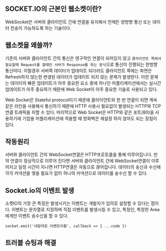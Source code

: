 ## SOCKET.IO의 근본인 웹소켓이란?
WebSocket은 서버와 클라이언트 간에 연결을 유지해서 언제든 양방향 통신 또는 데이터 전송이 가능하도록 하는 기술이다.

## 웹소켓을 왜쓸까?
기존의 서버와 클라이언트 간의 통신은 영구적인 연결이 되어있지 않고 `클라이언트 쪽에서 필요할때 Request를 할때만 서버가 Response를 하는 방식`으로 통신이 진행되는 한방향 통신이다. 
이럴경우 서버쪽 데이터가 업데이트 되더라도 클라이언트 쪽에는 화면은 Refresh하지 않는한 변경된 데이터가 업데이트 되지 않는 문제가 발생한다. 이런 문제는 데이터의 빠른 업데이트가 아주 중요한 요소 중에 
하나인 어플리케이션에서는 실시간 업데이트가 아주 중요하기 때문에 Web Socket이 아주 중요한 기술로 사용되고 있다.

Web Socket은 Stateful protocol이기 때문에 클라이언트와 한 번 연결이 되면 계속 같은 라인을 사용해서 통신하기 때문에 HTTP 사용시 필요없이 발생되는 HTTP와 TCP연결 트래픽을 피할 수 있다. 
마지막으로 Web Socket은 HTTP와 같은 포트(80)을 사용하기에 기업용 어플리케이션에 적용할 때 방화벽은 재설정 하지 않아도 되는 장점이 있다.

## 작동원리
서버와 클라이언트 간의 WebSocket연결은 HTTP프로토콜을 통해 이루어집니다. 만약 연결이 정상적으로 이루어 진다면 서버와 클라이언트 간에 WebSocket연결이 이루어지고 일정 시간이 지나면
HTTP연결은 자동으로 끊어집니다. 데이터의 송신과 수신에 각각 커넥션을 맺을 필요가 없어 하나의 커넥션으로 데이터를 송수신 할 수 있다. 

## Socket.io의 이벤트 발생
소켓IO의 가장 큰 특징은 발생시키는 이벤트는 개발자가 임의로 설정할 수 있다는 점이다. 이벤트는 문자열로 지정하며 직접 이벤트를 발생시킬 수 있고, 특정인, 특정한 Area에게만 이벤트 송수신을 
할 수 있다. 
```
socket.emit('내맘대로 이벤트이름', callback => { ...code })
```
## 트러블 슈팅과 해결

